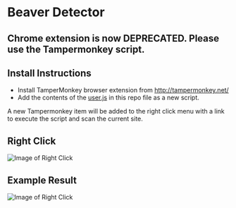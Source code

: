 # Beaver Detector

## Chrome extension is now DEPRECATED. Please use the Tampermonkey script.

## Install Instructions

* Install TamperMonkey browser extension from http://tampermonkey.net/
* Add the contents of the [user.js](https://github.com/Pross/beaver-builder-chrome-extension/blob/master/user.js) in this repo file as a new script.

A new Tampermonkey item will be added to the right click menu with a link to execute the script and scan the current site.

## Right Click

![Image of Right Click](https://rawcdn.githack.com/Pross/beaver-builder-chrome-extension/master/right-click.png)

## Example Result

![Image of Right Click](https://rawcdn.githack.com/Pross/beaver-builder-chrome-extension/master/example-result.png)
